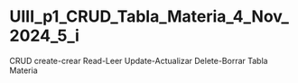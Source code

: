 # UIII_p1_CRUD_Tabla_Materia_4_Nov_2024_5_i
CRUD create-crear Read-Leer Update-Actualizar Delete-Borrar Tabla Materia 
